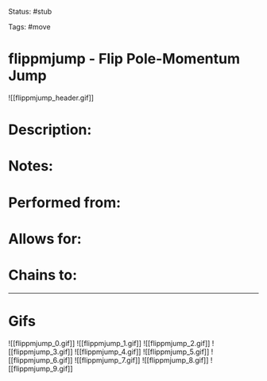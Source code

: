 Status: #stub

Tags: #move

# flippmjump - Flip Pole-Momentum Jump
![[flippmjump_header.gif]]
# Description:


# Notes:


# Performed from:


# Allows for:


# Chains to:


___
# Gifs
![[flippmjump_0.gif]]
![[flippmjump_1.gif]]
![[flippmjump_2.gif]]
![[flippmjump_3.gif]]
![[flippmjump_4.gif]]
![[flippmjump_5.gif]]
![[flippmjump_6.gif]]
![[flippmjump_7.gif]]
![[flippmjump_8.gif]]
![[flippmjump_9.gif]]